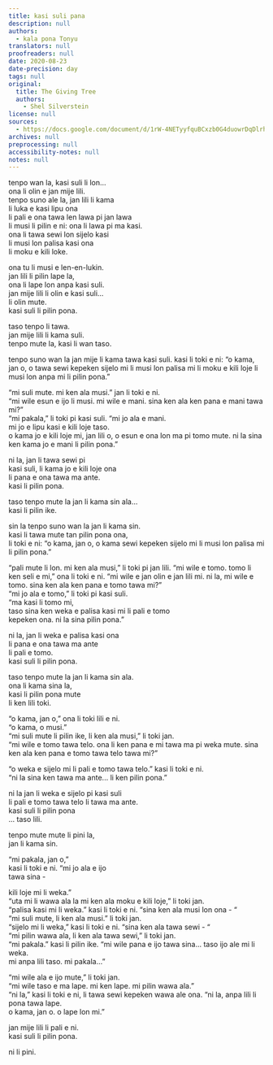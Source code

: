 ```yaml
---
title: kasi suli pana
description: null
authors:
  - kala pona Tonyu
translators: null
proofreaders: null
date: 2020-08-23
date-precision: day
tags: null
original:
  title: The Giving Tree
  authors:
    - Shel Silverstein
license: null
sources:
  - https://docs.google.com/document/d/1rW-4NETyyfquBCxzb0G4duowrDqDlrhn08ohh3cP-_I/edit?tab=t.0
archives: null
preprocessing: null
accessibility-notes: null
notes: null
---
```


tenpo wan la, kasi suli li lon...  \
ona li olin e jan mije lili.  \
tenpo suno ale la, jan lili li kama  \
li luka e kasi lipu ona  \
li pali e ona tawa len lawa pi jan lawa  \
li musi li pilin e ni: ona li lawa pi ma kasi.  \
ona li tawa sewi lon sijelo kasi  \
li musi lon palisa kasi ona  \
li moku e kili loke.

ona tu li musi e len-en-lukin.  \
jan lili li pilin lape la,  \
ona li lape lon anpa kasi suli.  \
jan mije lili li olin e kasi suli...  \
li olin mute.  \
kasi suli li pilin pona.

taso tenpo li tawa.  \
jan mije lili li kama suli.  \
tenpo mute la, kasi li wan taso.

tenpo suno wan la jan mije li kama tawa kasi suli. kasi li toki e ni: “o kama, jan o, o tawa sewi kepeken sijelo mi li musi lon palisa mi li moku e kili loje li musi lon anpa mi li pilin pona.”

“mi suli mute. mi ken ala musi.” jan li toki e ni.  \
“mi wile esun e ijo li musi. mi wile e mani. sina ken ala ken pana e mani tawa mi?”  \
“mi pakala,” li toki pi kasi suli. “mi jo ala e mani.  \
mi jo e lipu kasi e kili loje taso.  \
o kama jo e kili loje mi, jan lili o, o esun e ona lon ma pi tomo mute. ni la sina ken kama jo e mani li pilin pona.”

ni la, jan li tawa sewi pi  \
kasi suli, li kama jo e kili loje ona  \
li pana e ona tawa ma ante.  \
kasi li pilin pona.

taso tenpo mute la jan li kama sin ala...  \
kasi li pilin ike.

sin la tenpo suno wan la jan li kama sin.  \
kasi li tawa mute tan pilin pona ona,  \
li toki e ni: “o kama, jan o, o kama sewi kepeken sijelo mi li musi lon palisa mi li pilin pona.”

“pali mute li lon. mi ken ala musi,” li toki pi jan lili. “mi wile e tomo. tomo li ken seli e mi,” ona li toki e ni. “mi wile e jan olin e jan lili mi. ni la, mi wile e tomo. sina ken ala ken pana e tomo tawa mi?”  \
“mi jo ala e tomo,” li toki pi kasi suli.  \
“ma kasi li tomo mi,  \
taso sina ken weka e palisa kasi mi li pali e tomo  \
kepeken ona. ni la sina pilin pona.”

ni la, jan li weka e palisa kasi ona  \
li pana e ona tawa ma ante  \
li pali e tomo.  \
kasi suli li pilin pona.

taso tenpo mute la jan li kama sin ala.  \
ona li kama sina la,  \
kasi li pilin pona mute  \
li ken lili toki.

“o kama, jan o,” ona li toki lili e ni.  \
“o kama, o musi.”  \
“mi suli mute li pilin ike, li ken ala musi,” li toki jan.  \
“mi wile e tomo tawa telo. ona li ken pana e mi tawa ma pi weka mute. sina ken ala ken pana e tomo tawa telo tawa mi?”

“o weka e sijelo mi li pali e tomo tawa telo.” kasi li toki e ni.  \
“ni la sina ken tawa ma ante... li ken pilin pona.”

ni la jan li weka e sijelo pi kasi suli  \
li pali e tomo tawa telo li tawa ma ante.  \
kasi suli li pilin pona  \
... taso lili.

tenpo mute mute li pini la,  \
jan li kama sin.

“mi pakala, jan o,”  \
kasi li toki e ni. “mi jo ala e ijo  \
tawa sina -

kili loje mi li weka.”  \
“uta mi li wawa ala la mi ken ala moku e kili loje,” li toki jan.  \
“palisa kasi mi li weka.” kasi li toki e ni. “sina ken ala musi lon ona - “  \
“mi suli mute, li ken ala musi.” li toki jan.  \
“sijelo mi li weka,” kasi li toki e ni. “sina ken ala tawa sewi - “  \
“mi pilin wawa ala, li ken ala tawa sewi,” li toki jan.  \
“mi pakala.” kasi li pilin ike. “mi wile pana e ijo tawa sina... taso ijo ale mi li weka.  \
mi anpa lili taso.
mi pakala...”

“mi wile ala e ijo mute,” li toki jan.  \
“mi wile taso e ma lape. mi ken lape. mi pilin wawa ala.”  \
“ni la,” kasi li toki e ni, li tawa sewi kepeken wawa ale ona. “ni la, anpa lili li pona tawa lape.  \
o kama, jan o. o lape lon mi.”

jan mije lili li pali e ni.  \
kasi suli li pilin pona.

ni li pini.
